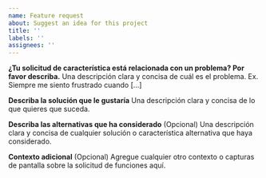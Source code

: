 ```yaml
---
name: Feature request
about: Suggest an idea for this project
title: ''
labels: ''
assignees: ''
---
```


**¿Tu solicitud de característica está relacionada con un problema? Por favor describa.**
Una descripción clara y concisa de cuál es el problema. Ex. Siempre me siento frustrado cuando [...]

**Describa la solución que le gustaría**
Una descripción clara y concisa de lo que quieres que suceda.

**Describa las alternativas que ha considerado** (Opcional)
Una descripción clara y concisa de cualquier solución o característica alternativa que haya considerado.

**Contexto adicional** (Opcional)
Agregue cualquier otro contexto o capturas de pantalla sobre la solicitud de funciones aquí.
